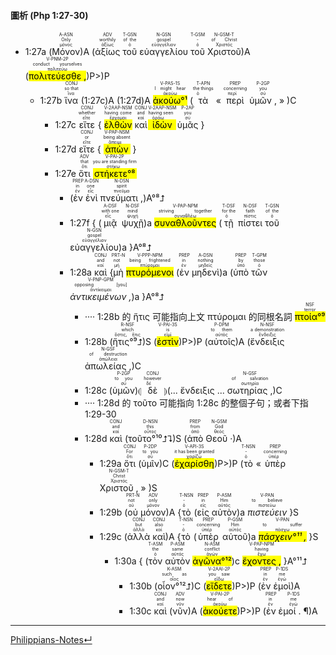 #### 圖析 (Php 1:27-30)
- 1:27a (<RUBY><ruby><ruby>Μόνον<rt>μόνος</rt></ruby><rt>Only</rt></ruby><rt>A-ASN</rt></RUBY>)A (<RUBY><ruby><ruby>ἀξίως<rt>ἀξίως</rt></ruby><rt>worthily</rt></ruby><rt>ADV</rt></RUBY> <RUBY><ruby><ruby>τοῦ<rt>ὁ</rt></ruby><rt>of the</rt></ruby><rt>T-GSN</rt></RUBY> <RUBY><ruby><ruby>εὐαγγελίου<rt>εὐαγγέλιον</rt></ruby><rt>gospel</rt></ruby><rt>N-GSN</rt></RUBY> <RUBY><ruby><ruby>τοῦ<rt>ὁ</rt></ruby><rt>-</rt></ruby><rt>T-GSM</rt></RUBY> <RUBY><ruby><ruby>Χριστοῦ<rt>Χριστός</rt></ruby><rt>of Christ</rt></ruby><rt>N-GSM-T</rt></RUBY>)A (<RUBY><ruby><ruby><mark class='verb'>πολιτεύεσθε ,</mark><rt>πολιτεύω</rt></ruby><rt>conduct yourselves</rt></ruby><rt>V-PNM-2P</rt></RUBY>)P>)P 
	- 1:27b <RUBY><ruby><ruby>ἵνα<rt>ἵνα</rt></ruby><rt>so that</rt></ruby><rt>CONJ</rt></RUBY> (1:27c)A (1:27d)A <RUBY><ruby><ruby><mark><mark class='verb'>ἀκούω°¹</mark></mark><rt>ἀκούω</rt></ruby><rt>I might hear</rt></ruby><rt>V-PAS-1S</rt></RUBY> (<RUBY><ruby><ruby>τὰ<rt>ὁ</rt></ruby><rt>the things</rt></ruby><rt>T-APN</rt></RUBY> « <RUBY><ruby><ruby>περὶ<rt>περί</rt></ruby><rt>concerning</rt></ruby><rt>PREP</rt></RUBY> <RUBY><ruby><ruby>ὑμῶν ,<rt>σύ</rt></ruby><rt>you</rt></ruby><rt>P-2GP</rt></RUBY> » )C
		- 1:27c <RUBY><ruby><ruby>εἴτε<rt>εἴτε</rt></ruby><rt>whether</rt></ruby><rt>CONJ</rt></RUBY> { <RUBY><ruby><ruby><mark class='ptc'>ἐλθὼν</mark><rt>ἔρχομαι</rt></ruby><rt>having come</rt></ruby><rt>V-2AAP-NSM</rt></RUBY> <RUBY><ruby><ruby>καὶ<rt>καί</rt></ruby><rt>and</rt></ruby><rt>CONJ</rt></RUBY> <RUBY><ruby><ruby><mark class='ptc'>ἰδὼν</mark><rt>ὁράω</rt></ruby><rt>having seen</rt></ruby><rt>V-2AAP-NSM</rt></RUBY> <RUBY><ruby><ruby>ὑμᾶς<rt>σύ</rt></ruby><rt>you</rt></ruby><rt>P-2AP</rt></RUBY> }
		- 1:27d <RUBY><ruby><ruby>εἴτε<rt>εἴτε</rt></ruby><rt>or</rt></ruby><rt>CONJ</rt></RUBY> { <RUBY><ruby><ruby><mark class='ptc'>ἀπὼν</mark><rt>ἄπειμι</rt></ruby><rt>being absent</rt></ruby><rt>V-PAP-NSM</rt></RUBY> }
		- 1:27e <RUBY><ruby><ruby>ὅτι<rt>ὅτι</rt></ruby><rt>that</rt></ruby><rt>ADV</rt></RUBY> <RUBY><ruby><ruby><mark><mark class='verb'>στήκετε°⁸</mark></mark><rt>στήκω</rt></ruby><rt>you are standing firm</rt></ruby><rt>V-PAI-2P</rt></RUBY> 
			- (<RUBY><ruby><ruby>ἐν<rt>ἐν</rt></ruby><rt>in</rt></ruby><rt>PREP</rt></RUBY> <RUBY><ruby><ruby>ἑνὶ<rt>εἷς</rt></ruby><rt>one</rt></ruby><rt>A-DSN</rt></RUBY> <RUBY><ruby><ruby>πνεύματι ,<rt>πνεῦμα</rt></ruby><rt>spirit</rt></ruby><rt>N-DSN</rt></RUBY>)A°⁸⮥ 
			- 1:27f { (<RUBY><ruby><ruby>μιᾷ<rt>εἷς</rt></ruby><rt>with one</rt></ruby><rt>A-DSF</rt></RUBY> <RUBY><ruby><ruby>ψυχῇ<rt>ψυχή</rt></ruby><rt>mind</rt></ruby><rt>N-DSF</rt></RUBY>)a <RUBY><ruby><ruby><mark class='ptc'>συναθλοῦντες</mark><rt>συναθλέω</rt></ruby><rt>striving together</rt></ruby><rt>V-PAP-NPM</rt></RUBY> (<RUBY><ruby><ruby>τῇ<rt>ὁ</rt></ruby><rt>for the</rt></ruby><rt>T-DSF</rt></RUBY> <RUBY><ruby><ruby>πίστει<rt>πίστις</rt></ruby><rt>faith</rt></ruby><rt>N-DSF</rt></RUBY> <RUBY><ruby><ruby>τοῦ<rt>ὁ</rt></ruby><rt>of the</rt></ruby><rt>T-GSN</rt></RUBY> <RUBY><ruby><ruby>εὐαγγελίου<rt>εὐαγγέλιον</rt></ruby><rt>gospel</rt></ruby><rt>N-GSN</rt></RUBY>)a }A°⁸⮥
			- 1:28a <RUBY><ruby><ruby>καὶ<rt>καί</rt></ruby><rt>and</rt></ruby><rt>CONJ</rt></RUBY> {<RUBY><ruby><ruby>μὴ<rt>μή</rt></ruby><rt>not</rt></ruby><rt>PRT-N</rt></RUBY> <RUBY><ruby><ruby><mark class='ptc'>πτυρόμενοι</mark><rt>πτύρομαι</rt></ruby><rt>being frightened</rt></ruby><rt>V-PPP-NPM</rt></RUBY> (<RUBY><ruby><ruby>ἐν<rt>ἐν</rt></ruby><rt>in</rt></ruby><rt>PREP</rt></RUBY> <RUBY><ruby><ruby>μηδενὶ<rt>μηδείς</rt></ruby><rt>nothing</rt></ruby><rt>A-DSN</rt></RUBY>)a (<RUBY><ruby><ruby>ὑπὸ<rt>ὑπό</rt></ruby><rt>by</rt></ruby><rt>PREP</rt></RUBY> <RUBY><ruby><ruby>τῶν<rt>ὁ</rt></ruby><rt>those</rt></ruby><rt>T-GPM</rt></RUBY> <RUBY><ruby><ruby><em>ἀντικειμένων ,</em><rt>ἀντίκειμαι</rt></ruby><rt>opposing [you]</rt></ruby><rt>V-PNP-GPM</rt></RUBY>)a }A°⁸⮥ 
				- ···· 1:28b 的 ἥτις 可能指向上文 πτύρομαι 的同根名詞 <ruby><ruby><mark>πτοία°⁹</mark><rt>terror</rt></ruby><rt>NSF</rt></ruby>
				- 1:28b (<RUBY><ruby><ruby>ἥτις°⁹⮥<rt>ὅστις, ἥτις</rt></ruby><rt>which</rt></ruby><rt>R-NSF</rt></RUBY>)S (<RUBY><ruby><ruby><mark class='verb'>ἐστὶν</mark><rt>εἰμί</rt></ruby><rt>is</rt></ruby><rt>V-PAI-3S</rt></RUBY>)P>)P (<RUBY><ruby><ruby>αὐτοῖς<rt>αὐτός</rt></ruby><rt>to them</rt></ruby><rt>P-DPM</rt></RUBY>)A (<RUBY><ruby><ruby>ἔνδειξις<rt>ἔνδειξις</rt></ruby><rt>a demonstration</rt></ruby><rt>N-NSF</rt></RUBY> <RUBY><ruby><ruby>ἀπωλείας ,<rt>ἀπώλεια</rt></ruby><rt>of destruction</rt></ruby><rt>N-GSF</rt></RUBY>)C 
				- 1:28c (<RUBY><ruby><ruby>ὑμῶν<rt>σύ</rt></ruby><rt>to you</rt></ruby><rt>P-2GP</rt></RUBY>)⦇ <RUBY><ruby><ruby>δὲ<rt>δέ</rt></ruby><rt>however</rt></ruby><rt>CONJ</rt></RUBY> ⦈(...  ἔνδειξις ... <RUBY><ruby><ruby>σωτηρίας ,<rt>σωτηρία</rt></ruby><rt>of salvation</rt></ruby><rt>N-GSF</rt></RUBY>)C
				- ···· 1:28d 的 τοῦτο 可能指向 1:28c 的整個子句；或者下指 <rt>1:29-30</rt>
				- 1:28d <RUBY><ruby><ruby>καὶ<rt>καί</rt></ruby><rt>and</rt></ruby><rt>CONJ</rt></RUBY> (<RUBY><ruby><ruby>τοῦτο°¹⁰⮥⮧<rt>οὗτος</rt></ruby><rt>this</rt></ruby><rt>D-NSN</rt></RUBY>)S  (<RUBY><ruby><ruby>ἀπὸ<rt>ἀπό</rt></ruby><rt>from</rt></ruby><rt>PREP</rt></RUBY> <RUBY><ruby><ruby>Θεοῦ ·<rt>θεός</rt></ruby><rt>God</rt></ruby><rt>N-GSM</rt></RUBY>)A
					- 1:29a <RUBY><ruby><ruby>ὅτι<rt>ὅτι</rt></ruby><rt>For</rt></ruby><rt>CONJ</rt></RUBY> (<RUBY><ruby><ruby>ὑμῖν<rt>σύ</rt></ruby><rt>to you</rt></ruby><rt>P-2DP</rt></RUBY>)C (<RUBY><ruby><ruby><mark class='verb'>ἐχαρίσθη</mark><rt>χαρίζω</rt></ruby><rt>it has been granted</rt></ruby><rt>V-API-3S</rt></RUBY>)P>)P (<RUBY><ruby><ruby>τὸ<rt>ὁ</rt></ruby><rt>-</rt></ruby><rt>T-NSN</rt></RUBY> « <RUBY><ruby><ruby>ὑπὲρ<rt>ὑπέρ</rt></ruby><rt>concerning</rt></ruby><rt>PREP</rt></RUBY> <RUBY><ruby><ruby>Χριστοῦ ,<rt>Χριστός</rt></ruby><rt>Christ</rt></ruby><rt>N-GSM-T</rt></RUBY> » )S
					- 1:29b (<RUBY><ruby><ruby>οὐ<rt>οὐ</rt></ruby><rt>not</rt></ruby><rt>PRT-N</rt></RUBY> <RUBY><ruby><ruby>μόνον<rt>μόνον</rt></ruby><rt>only</rt></ruby><rt>ADV</rt></RUBY>)A {<RUBY><ruby><ruby>τὸ<rt>ὁ</rt></ruby><rt>-</rt></ruby><rt>T-NSN</rt></RUBY> (<RUBY><ruby><ruby>εἰς<rt>εἰς</rt></ruby><rt>in</rt></ruby><rt>PREP</rt></RUBY> <RUBY><ruby><ruby>αὐτὸν<rt>αὐτός</rt></ruby><rt>Him</rt></ruby><rt>P-ASM</rt></RUBY>)a <RUBY><ruby><ruby><em>πιστεύειν</em><rt>πιστεύω</rt></ruby><rt>to believe</rt></ruby><rt>V-PAN</rt></RUBY> }S 
					- 1:29c (<RUBY><ruby><ruby>ἀλλὰ<rt>ἀλλά</rt></ruby><rt>but</rt></ruby><rt>CONJ</rt></RUBY> <RUBY><ruby><ruby>καὶ<rt>καί</rt></ruby><rt>also</rt></ruby><rt>CONJ</rt></RUBY>)A {<RUBY><ruby><ruby>τὸ<rt>ὁ</rt></ruby><rt>-</rt></ruby><rt>T-NSN</rt></RUBY> (<RUBY><ruby><ruby>ὑπὲρ<rt>ὑπέρ</rt></ruby><rt>concerning</rt></ruby><rt>PREP</rt></RUBY> <RUBY><ruby><ruby>αὐτοῦ<rt>αὐτός</rt></ruby><rt>Him</rt></ruby><rt>P-GSM</rt></RUBY>)a <RUBY><ruby><ruby><mark><em>πάσχειν°¹¹ ,</em></mark><rt>πάσχω</rt></ruby><rt>to suffer</rt></ruby><rt>V-PAN</rt></RUBY> }S
						- 1:30a { (<RUBY><ruby><ruby>τὸν<rt>ὁ</rt></ruby><rt>the</rt></ruby><rt>T-ASM</rt></RUBY> <RUBY><ruby><ruby>αὐτὸν<rt>αὐτός</rt></ruby><rt>same</rt></ruby><rt>P-ASM</rt></RUBY> <RUBY><ruby><ruby><mark>ἀγῶνα°¹²</mark><rt>ἀγών</rt></ruby><rt>conflict</rt></ruby><rt>N-ASM</rt></RUBY>)c <RUBY><ruby><ruby><mark class='ptc'>ἔχοντες ,</mark><rt>ἔχω</rt></ruby><rt>having</rt></ruby><rt>V-PAP-NPM</rt></RUBY> }A°¹¹⮥ 
							- 1:30b (<RUBY><ruby><ruby>οἷον°¹²⮥<rt>οἷος</rt></ruby><rt>such as</rt></ruby><rt>K-ASM</rt></RUBY>)C (<RUBY><ruby><ruby><mark class='verb'>εἴδετε</mark><rt>εἴδω</rt></ruby><rt>you saw</rt></ruby><rt>V-2AAI-2P</rt></RUBY>)P>)P (<RUBY><ruby><ruby>ἐν<rt>ἐν</rt></ruby><rt>in</rt></ruby><rt>PREP</rt></RUBY> <RUBY><ruby><ruby>ἐμοὶ<rt>ἐγώ</rt></ruby><rt>me</rt></ruby><rt>P-1DS</rt></RUBY>)A
							- 1:30c <RUBY><ruby><ruby>καὶ<rt>καί</rt></ruby><rt>and</rt></ruby><rt>CONJ</rt></RUBY> (<RUBY><ruby><ruby>νῦν<rt>νῦν</rt></ruby><rt>now</rt></ruby><rt>ADV</rt></RUBY>)A (<RUBY><ruby><ruby><mark class='verb'>ἀκούετε</mark><rt>ἀκούω</rt></ruby><rt>hear of</rt></ruby><rt>V-PAI-2P</rt></RUBY>)P>)P (<RUBY><ruby><ruby>ἐν<rt>ἐν</rt></ruby><rt>in</rt></ruby><rt>PREP</rt></RUBY> <RUBY><ruby><ruby>ἐμοί . ¶<rt>ἐγώ</rt></ruby><rt>me</rt></ruby><rt>P-1DS</rt></RUBY>)A



---
[Philippians-Notes↵](Philippians-Notes.md)
